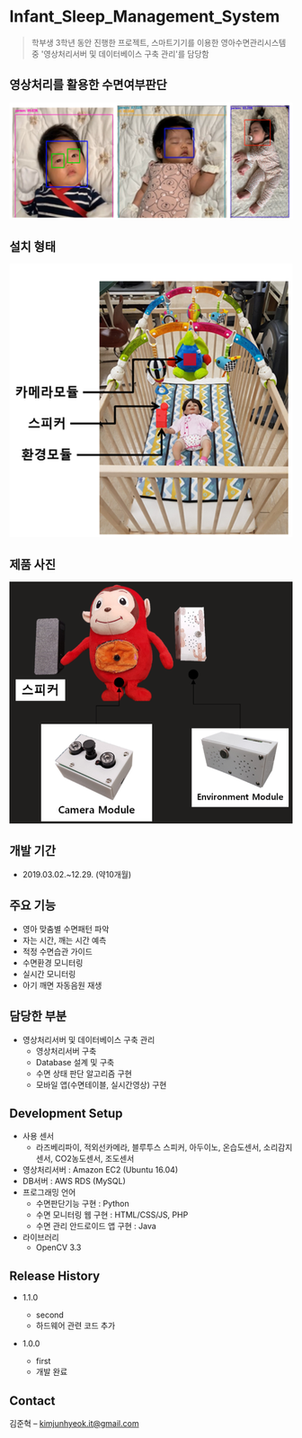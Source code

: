 # Infant_Sleep_Management_System
> 학부생 3학년 동안 진행한 프로젝트, 스마트기기를 이용한 영아수면관리시스템 중 '영상처리서버 및 데이터베이스 구축 관리'를 담당함


## 영상처리를 활용한 수면여부판단
![](readme-img/header2.png)


## 설치 형태
![](readme-img/설치형태.png)


## 제품 사진
![](readme-img/제품사진.png)


## 개발 기간
* 2019.03.02.~12.29. (약10개월)


## 주요 기능
* 영아 맞춤별 수면패턴 파악
* 자는 시간, 깨는 시간 예측
* 적정 수면습관 가이드
* 수면환경 모니터링
* 실시간 모니터링
* 아기 깨면 자동음원 재생


## 담당한 부분
* 영상처리서버 및 데이터베이스 구축 관리
    * 영상처리서버 구축
    * Database 설계 및 구축
    * 수면 상태 판단 알고리즘 구현
    * 모바일 앱(수면테이블, 실시간영상) 구현


## Development Setup
* 사용 센서
    * 라즈베리파이, 적외선카메라, 블루투스 스피커, 아두이노, 온습도센서, 소리감지센서, CO2농도센서, 조도센서
* 영상처리서버 : Amazon EC2 (Ubuntu 16.04)
* DB서버 : AWS RDS (MySQL)
* 프로그래밍 언어
    * 수면판단기능 구현 : Python
    * 수면 모니터링 웹 구현 : HTML/CSS/JS, PHP
    * 수면 관리 안드로이드 앱 구현 : Java
* 라이브러리
    * OpenCV 3.3


## Release History

* 1.1.0
    * second
    * 하드웨어 관련 코드 추가

* 1.0.0
    * first
    * 개발 완료


## Contact

김준혁 – kimjunhyeok.it@gmail.com
